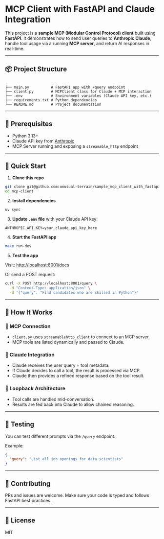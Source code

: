 # MCP Client with FastAPI and Claude Integration

This project is a **sample MCP (Modular Control Protocol) client** built using **FastAPI**. It demonstrates how to send user queries to **Anthropic Claude**, handle tool usage via a running **MCP server**, and return AI responses in real-time.

---

## 📦 Project Structure

```
.
├── main.py          # FastAPI app with /query endpoint
├── client.py        # MCPClient class for Claude + MCP interaction
├── .env             # Environment variables (Claude API key, etc.)
├── requirements.txt # Python dependencies
└── README.md        # Project documentation
```

---

## 🔧 Prerequisites

* Python 3.13+
* Claude API key from [Anthropic](https://console.anthropic.com/)
* MCP Server running and exposing a `streamable_http` endpoint

---

## 🚀 Quick Start

1. **Clone this repo**

```bash
git clone git@github.com:unusual-terrain/sample_mcp_client_with_fastapi.git
cd mcp-client
```

2. **Install dependencies**

```bash
uv sync
```

3. **Update `.env` file** with your Claude API key:

```
ANTHROPIC_API_KEY=your_claude_api_key_here
```

4. **Start the FastAPI app**

```bash
make run-dev
```

5. **Test the app**

Visit: [http://localhost:8001/docs](http://localhost:8001/docs)

Or send a POST request:

```bash
curl -X POST http://localhost:8001/query \
  -H "Content-Type: application/json" \
  -d '{"query": "Find candidates who are skilled in Python"}'
```

---

## 🧠 How It Works

### 🔗 MCP Connection

* `client.py` uses `streamablehttp_client` to connect to an MCP server.
* MCP tools are listed dynamically and passed to Claude.

### 💬 Claude Integration

* Claude receives the user query + tool metadata.
* If Claude decides to call a tool, the result is processed via MCP.
* Claude then provides a refined response based on the tool result.

### 🔄 Loopback Architecture

* Tool calls are handled mid-conversation.
* Results are fed back into Claude to allow chained reasoning.

---

## 🧪 Testing

You can test different prompts via the `/query` endpoint.

Example:

```json
{
  "query": "List all job openings for data scientists"
}
```

---

## 🤝 Contributing

PRs and issues are welcome. Make sure your code is typed and follows FastAPI best practices.

---

## 📄 License

MIT
